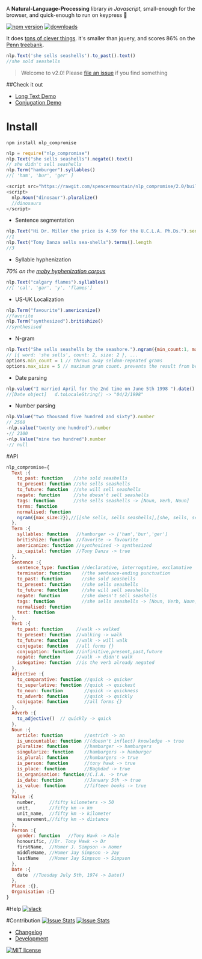 
A **Natural-Language-Processing** library *in Javascript*, small-enough for the browser, and quick-enough to run on keypress :two_men_holding_hands:

[![npm version](https://badge.fury.io/js/nlp_compromise.svg)](https://www.npmjs.com/package/nlp_compromise)
[![downloads](https://img.shields.io/npm/dm/nlp_compromise.svg)](https://www.npmjs.com/package/nlp_compromise)

It does [tons of clever things](http://rawgit.com/spencermountain/nlp_compromise/master/client_side/basic_demo/index.html). it's smaller than jquery, and scores 86% on the [Penn treebank](http://www.cis.upenn.edu/~treebank/).
```javascript
nlp.Text('she sells seashells').to_past().text()
//she sold seashells
```
> Welcome to v2.0!
> Please [file an issue](https://github.com/spencermountain/nlp_compromise/issues/new) if you find something

##Check it out
* [Long Text Demo](http://rawgit.com/spencermountain/nlp_compromise/2.0/demos/state_of_the_union/index.html)
* [Conjugation Demo](http://rawgit.com/spencermountain/nlp_compromise/2.0/demos/conjugation/index.html)


# Install
```npm install nlp_compromise```
```javascript
nlp = require("nlp_compromise")
nlp.Text("she sells seashells").negate().text()
// she didn't sell seashells
nlp.Term("hamburger").syllables()
//[ 'ham', 'bur', 'ger' ]
```

```javascript
<script src="https://rawgit.com/spencermountain/nlp_compromise/2.0/builds/nlp_compromise.es5.js"> </script>
<script>
  nlp.Noun("dinosaur").pluralize()
  //dinosaurs
</script>
```

* Sentence segmentation
```javascript
nlp.Text("Hi Dr. Miller the price is 4.59 for the U.C.L.A. Ph.Ds.").sentences.length
//1
nlp.Text("Tony Danza sells sea-shells").terms().length
//3
```

* Syllable hyphenization

*70% on the [moby hyphenization corpus](http://www.gutenberg.org/dirs/etext02/mhyph10.zip)*
```javascript
nlp.Text("calgary flames").syllables()
//[ 'cal', 'gar', 'y', 'flames']
```

* US-UK Localization
```javascript
nlp.Term("favourite").americanize()
//favorite
nlp.Term("synthesized").britishize()
//synthesised
```
* N-gram
```javascript
nlp.Text("She sells seashells by the seashore.").ngram({min_count:1, max_size:5})
// [{ word: 'she sells', count: 2, size: 2 }, ...
options.min_count = 1 // throws away seldom-repeated grams
options.max_size = 5 // maximum gram count. prevents the result from becoming gigantic
```
* Date parsing
```javascript
nlp.value("I married April for the 2nd time on June 5th 1998 ").date()
//[Date object]   d.toLocaleString() -> "04/2/1998"
```
* Number parsing
```javascript
nlp.Value("two thousand five hundred and sixty").number
// 2560
-nlp.value("twenty one hundred").number
-// 2100
-nlp.Value("nine two hundred").number
-// null
```


#API
```javascript
nlp_compromise={
  Text :{
    to_past: function    //she sold seashells
    to_present: function //she sells seashells
    to_future: function  //she will sell seashells
    negate: function     //she doesn't sell seashells
    tags: function       //she sells seashells -> [Noun, Verb, Noun]
    terms: function
    normalised: function
    ngram({max_size:2}),//[[she sells, sells seashells],[she, sells, seashells]]
  },
  Term :{
    syllables: function   //hamburger -> ['ham','bur','ger']
    britishize: function  //favorite -> favourite
    americanize: function //synthesised -> synthesized
    is_capital: function  //Tony Danza -> true
  },
  Sentence :{
    sentence_type: function //declarative, interrogative, exclamative
    terminator: function    //the sentence-ending punctuation
    to_past: function       //she sold seashells
    to_present: function    //she sells seashells
    to_future: function     //she will sell seashells
    negate: function        //she doesn't sell seashells
    tags: function          //she sells seashells -> [Noun, Verb, Noun]
    normalised: function
    text: function
  },
  Verb :{
    to_past: function     //walk -> walked
    to_present: function  //walking -> walk
    to_future: function   //walk -> will walk
    conjugate: function   //all forms {}
    conjugation: function //infinitive,present,past,future
    negate: function      //walk -> didn't walk
    isNegative: function  //is the verb already negated
  },
  Adjective :{
    to_comparative: function //quick -> quicker
    to_superlative: function //quick -> quickest
    to_noun: function        //quick -> quickness
    to_adverb: function      //quick -> quickly
    conjugate: function      //all forms {}
  },
  Adverb :{
    to_adjective()  // quickly -> quick
  },
  Noun :{
    article: function        //ostrich -> an
    is_uncountable: function //(doesn't inflect) knowledge -> true
    pluralize: function      //hamburger -> hamburgers
    singularize: function    //hamburgers -> hamburger
    is_plural: function      //humburgers -> true
    is_person: function      //tony hawk -> true
    is_place: function       //Baghdad -> true
    is_organisation: function//C.I.A. -> true
    is_date: function        //January 5th -> true
    is_value: function       //fifteen books -> true
  },
  Value :{
    number,     //fifty kilometers -> 50
    unit,       //fifty km -> km
    unit_name,  //fifty km -> kilometer
    measurement,//fifty km -> distance
  },
  Person :{
    gender: function   //Tony Hawk -> Male
    honourific, //Dr. Tony Hawk -> Dr
    firstName,  //Homer J. Simpson -> Homer
    middleName, //Homer Jay Simpson -> Jay
    lastName    //Homer Jay Simpson -> Simpson
  },
  Date :{
    date  //Tuesday July 5th, 1974 -> Date()
  },
  Place :{},
  Organisation :{}
}
```

#Help
[![slack](https://img.shields.io/badge/slack-superscriptjs-brightgreen.svg)](superscriptjs.slack.com/messages/nlp_compromise/)

#Contribution
[![Issue Stats](http://issuestats.com/github/spencermountain/nlp_compromise/badge/pr)](http://issuestats.com/github/spencermountain/nlp_compromise)
[![Issue Stats](http://issuestats.com/github/spencermountain/nlp_compromise/badge/issue)](http://issuestats.com/github/spencermountain/nlp_compromise)

* [Changelog](https://github.com/spencermountain/nlp_compromise/blob/master/docs/changelog.md)
* [Development](https://github.com/spencermountain/nlp_compromise/blob/master/docs/development.md)

[![MIT license](http://img.shields.io/badge/license-MIT-brightgreen.svg)](http://opensource.org/licenses/MIT)

